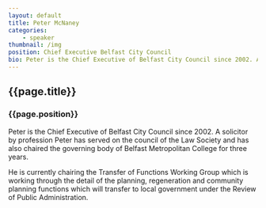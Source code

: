 ```yaml
---
layout: default
title: Peter McNaney
categories: 
    - speaker
thumbnail: /img
position: Chief Executive Belfast City Council
bio: Peter is the Chief Executive of Belfast City Council since 2002. A solicitor by profession Peter has served on the council of the Law Society and has also chaired the governing body of Belfast Metropolitan College for three years. 
---
```


## {{page.title}}
### {{page.position}}

Peter is the Chief Executive of Belfast City Council since 2002. A solicitor by profession Peter has served on the council of the Law Society and has also chaired the governing body of Belfast Metropolitan College for three years. 

He is currently chairing the Transfer of Functions Working Group which is working through the detail of the planning, regeneration and community planning functions which will transfer to local government under the Review of Public Administration.